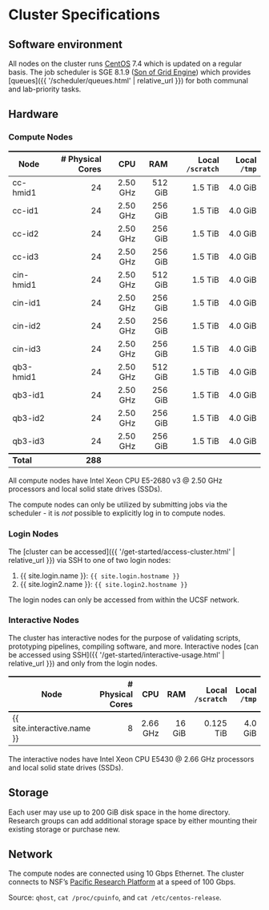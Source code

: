 # Cluster Specifications

## Software environment

All nodes on the cluster runs [CentOS] 7.4 which is updated on a regular basis.
The job scheduler is SGE 8.1.9 ([Son of Grid Engine]) which provides [queues]({{ '/scheduler/queues.html' | relative_url }}) for both communal and lab-priority tasks.


## Hardware

### Compute Nodes

Node      | # Physical Cores |       CPU |      RAM | Local `/scratch` | Local `/tmp` |
----------|-----------------:|----------:|---------:|-----------------:|-------------:|
cc-hmid1  |               24 |  2.50 GHz |  512 GiB |          1.5 TiB |      4.0 GiB |
cc-id1    |               24 |  2.50 GHz |  256 GiB |          1.5 TiB |      4.0 GiB |
cc-id2    |               24 |  2.50 GHz |  256 GiB |          1.5 TiB |      4.0 GiB |
cc-id3    |               24 |  2.50 GHz |  256 GiB |          1.5 TiB |      4.0 GiB |
cin-hmid1 |               24 |  2.50 GHz |  512 GiB |          1.5 TiB |      4.0 GiB |
cin-id1   |               24 |  2.50 GHz |  256 GiB |          1.5 TiB |      4.0 GiB |
cin-id2   |               24 |  2.50 GHz |  256 GiB |          1.5 TiB |      4.0 GiB |
cin-id3   |               24 |  2.50 GHz |  256 GiB |          1.5 TiB |      4.0 GiB |
qb3-hmid1 |               24 |  2.50 GHz |  512 GiB |          1.5 TiB |      4.0 GiB |
qb3-id1   |               24 |  2.50 GHz |  256 GiB |          1.5 TiB |      4.0 GiB |
qb3-id2   |               24 |  2.50 GHz |  256 GiB |          1.5 TiB |      4.0 GiB |
qb3-id3   |               24 |  2.50 GHz |  256 GiB |          1.5 TiB |      4.0 GiB |
**Total** |          **288** |           |          |                  |              |

All compute nodes have Intel Xeon CPU E5-2680 v3 @ 2.50 GHz processors and local solid state drives (SSDs).

The compute nodes can only be utilized by submitting jobs via the scheduler - it is _not_ possible to explicitly log in to compute nodes.


### Login Nodes

The [cluster can be accessed]({{ '/get-started/access-cluster.html' | relative_url }}) via SSH to one of two login nodes:

1. {{ site.login.name  }}: `{{ site.login.hostname }}`
2. {{ site.login2.name }}: `{{ site.login2.hostname }}`

The login nodes can only be accessed from within the UCSF network.


### Interactive Nodes

The cluster has interactive nodes for the purpose of validating scripts, prototyping pipelines, compiling software, and more.  Interactive nodes [can be accessed using SSH]({{ '/get-started/interactive-usage.html' | relative_url }}) and only from the login nodes.

Node                        | # Physical Cores |       CPU |      RAM | Local `/scratch` | Local `/tmp` |
----------------------------|-----------------:|----------:|---------:|-----------------:|-------------:|
{{ site.interactive.name }} |                8 |  2.66 GHz |   16 GiB |        0.125 TiB |      4.0 GiB |

The interactive nodes have Intel Xeon CPU E5430 @ 2.66 GHz processors and local solid state drives (SSDs).


## Storage

Each user may use up to 200 GiB disk space in the home directory.  Research groups can add additional storage space by either mounting their existing storage or purchase new.


## Network

The compute nodes are connected using 10 Gbps Ethernet.
The cluster connects to NSF’s [Pacific Research Platform] at a speed of 100 Gbps.


Source: `qhost`, `cat /proc/cpuinfo`, and `cat /etc/centos-release`.


<style>
table {
  margin-top: 2ex;
  margin-bottom: 2ex;
}
tr:last-child { border-top: 2px solid #000; }
</style>

[CentOS]: https://www.centos.org/
[Son of Grid Engine]: https://arc.liv.ac.uk/trac/SGE
[Pacific Research Platform]: https://ucsdnews.ucsd.edu/pressrelease/nsf_gives_green_light_to_pacific_research_platform
